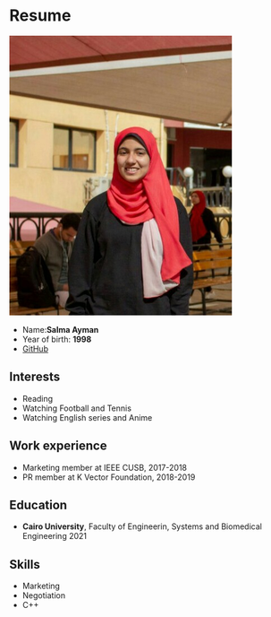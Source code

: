 # Resume

![Salma](/images/member3.JPG)

* Name:**Salma Ayman**
* Year of birth: **1998**
* [GitHub](https://github.com/Salma-Ayman9)


## Interests

* Reading
* Watching Football and Tennis
* Watching English series and Anime

## Work experience

* Marketing member at IEEE CUSB, 2017-2018
* PR member at K Vector Foundation, 2018-2019

## Education

* **Cairo University**, Faculty of Engineerin, Systems and Biomedical Engineering 2021

## Skills

* Marketing
* Negotiation
* C++
        

